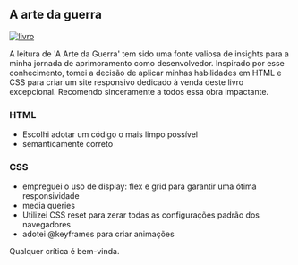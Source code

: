 ## A arte da guerra
[![livro](Deploy)]([https://www.linkedin.com/in/gourmet-i-a9836220a/](https://arte-da-guerra.netlify.app/))

A leitura de 'A Arte da Guerra' tem sido uma fonte valiosa de insights para a minha jornada de aprimoramento como desenvolvedor. Inspirado por esse conhecimento, tomei a decisão de aplicar minhas habilidades em HTML e CSS para criar um site responsivo dedicado à venda deste livro excepcional. Recomendo sinceramente a todos essa obra impactante.

### HTML
- Escolhi adotar um código o mais limpo possível
- semanticamente correto

### CSS
- empreguei o uso de display: flex e grid para garantir uma ótima responsividade
-  media queries
-  Utilizei CSS reset para zerar todas as configurações padrão dos navegadores
-  adotei @keyframes para criar animações

Qualquer crítica é bem-vinda.
